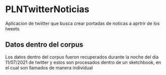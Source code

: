 # PLNTwitterNoticias
Aplicacion de twiitter que busca crear portadas de noticas a aprtrir de los tweets
## Datos dentro del corpus
Los datos dentro del corpus fueron recuperados durante la noche del dia 11/07/2021 de twitter y estos son procesados dentro de un sketchbook, en el cual son llamados de manera individual
